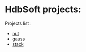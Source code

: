 # HdbSoft projects:
Projects list:
<br>
- [nut](nut.html)
- [gauss](gauss.html)
- [stack](stack.html)